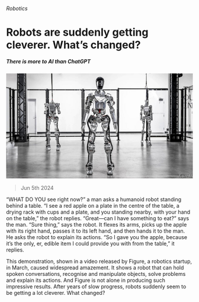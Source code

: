 ###### Robotics

# Robots are suddenly getting cleverer. What’s changed? 

##### There is more to AI than ChatGPT 

![image](images/20240608_STP001.jpg) 

> Jun 5th 2024 

“WHAT DO YOU see right now?” a man asks a humanoid robot standing behind a table. “I see a red apple on a plate in the centre of the table, a drying rack with cups and a plate, and you standing nearby, with your hand on the table,” the robot replies. “Great—can I have something to eat?” says the man. “Sure thing,” says the robot. It flexes its arms, picks up the apple with its right hand, passes it to its left hand, and then hands it to the man. He asks the robot to explain its actions. “So I gave you the apple, because it’s the only, er, edible item I could provide you with from the table,” it replies.

This demonstration, shown in a video released by Figure, a robotics startup, in March, caused widespread amazement. It shows a robot that can hold spoken conversations, recognise and manipulate objects, solve problems and explain its actions. And Figure is not alone in producing such impressive results. After years of slow progress, robots suddenly seem to be getting a lot cleverer. What changed? 

